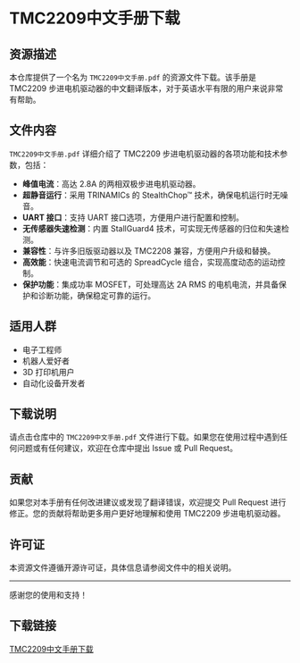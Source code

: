 # TMC2209中文手册下载

## 资源描述

本仓库提供了一个名为 `TMC2209中文手册.pdf` 的资源文件下载。该手册是 TMC2209 步进电机驱动器的中文翻译版本，对于英语水平有限的用户来说非常有帮助。

## 文件内容

`TMC2209中文手册.pdf` 详细介绍了 TMC2209 步进电机驱动器的各项功能和技术参数，包括：

- **峰值电流**：高达 2.8A 的两相双极步进电机驱动器。
- **超静音运行**：采用 TRINAMICs 的 StealthChop™ 技术，确保电机运行时无噪音。
- **UART 接口**：支持 UART 接口选项，方便用户进行配置和控制。
- **无传感器失速检测**：内置 StallGuard4 技术，可实现无传感器的归位和失速检测。
- **兼容性**：与许多旧版驱动器以及 TMC2208 兼容，方便用户升级和替换。
- **高效能**：快速电流调节和可选的 SpreadCycle 组合，实现高度动态的运动控制。
- **保护功能**：集成功率 MOSFET，可处理高达 2A RMS 的电机电流，并具备保护和诊断功能，确保稳定可靠的运行。

## 适用人群

- 电子工程师
- 机器人爱好者
- 3D 打印机用户
- 自动化设备开发者

## 下载说明

请点击仓库中的 `TMC2209中文手册.pdf` 文件进行下载。如果您在使用过程中遇到任何问题或有任何建议，欢迎在仓库中提出 Issue 或 Pull Request。

## 贡献

如果您对本手册有任何改进建议或发现了翻译错误，欢迎提交 Pull Request 进行修正。您的贡献将帮助更多用户更好地理解和使用 TMC2209 步进电机驱动器。

## 许可证

本资源文件遵循开源许可证，具体信息请参阅文件中的相关说明。

---

感谢您的使用和支持！

## 下载链接

[TMC2209中文手册下载](https://pan.quark.cn/s/f1a7616eb303)